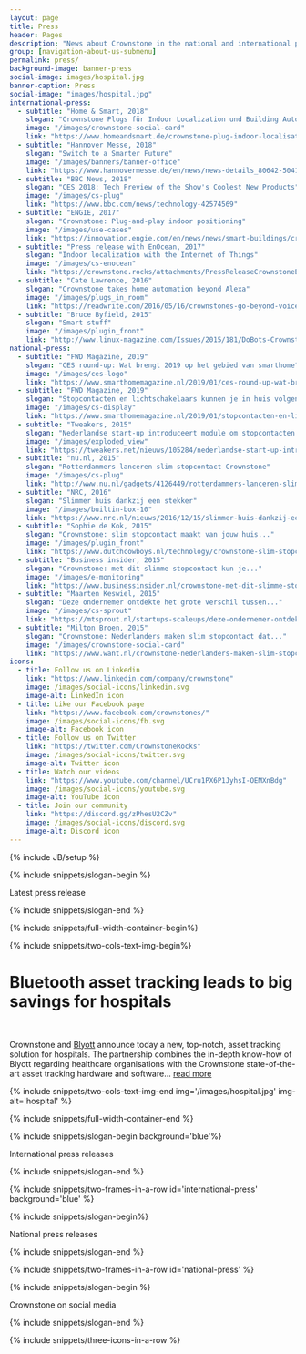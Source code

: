 ```yaml
---
layout: page
title: Press
header: Pages
description: "News about Crownstone in the national and international press"
group: [navigation-about-us-submenu]
permalink: press/
background-image: banner-press
social-image: images/hospital.jpg
banner-caption: Press
social-image: "images/hospital.jpg"
international-press:
  - subtitle: "Home & Smart, 2018"
    slogan: "Crownstone Plugs für Indoor Localization und Building Automation"
    image: "/images/crownstone-social-card"
    link: "https://www.homeandsmart.de/crownstone-plug-indoor-localisation"
  - subtitle: "Hannover Messe, 2018"
    slogan: "Switch to a Smarter Future"
    image: "/images/banners/banner-office"
    link: "https://www.hannovermesse.de/en/news/news-details_80642-504194.xhtml"
  - subtitle: "BBC News, 2018"
    slogan: "CES 2018: Tech Preview of the Show's Coolest New Products"
    image: "/images/cs-plug"
    link: "https://www.bbc.com/news/technology-42574569"
  - subtitle: "ENGIE, 2017"
    slogan: "Crownstone: Plug-and-play indoor positioning"
    image: "/images/use-cases"
    link: "https://innovation.engie.com/en/news/news/smart-buildings/crownstone-plug-and-play-indoor-positioning/8237"
  - subtitle: "Press release with EnOcean, 2017"
    slogan: "Indoor localization with the Internet of Things"
    image: "/images/cs-enocean"
    link: "https://crownstone.rocks/attachments/PressReleaseCrownstoneEnOcean.pdf"
  - subtitle: "Cate Lawrence, 2016"
    slogan: "Crownstone takes home automation beyond Alexa"
    image: "/images/plugs_in_room"
    link: "https://readwrite.com/2016/05/16/crownstones-go-beyond-voice-home-alexa-vt4/"
  - subtitle: "Bruce Byfield, 2015"
    slogan: "Smart stuff"
    image: "/images/plugin_front"
    link: "http://www.linux-magazine.com/Issues/2015/181/DoBots-Crownstone"
national-press:
  - subtitle: "FWD Magazine, 2019"
    slogan: "CES round-up: Wat brengt 2019 op het gebied van smarthome?"
    image: "/images/ces-logo"
    link: "https://www.smarthomemagazine.nl/2019/01/ces-round-up-wat-brengt-2019-op-het-gebied-van-smarthome/"
  - subtitle: "FWD Magazine, 2019"
    slogan: "Stopcontacten en lichtschakelaars kunnen je in huis volgen..."
    image: "/images/cs-display"
    link: "https://www.smarthomemagazine.nl/2019/01/stopcontacten-en-lichtschakelaars-kunnen-je-in-huis-volgen-met-crownstone/"
  - subtitle: "Tweakers, 2015"
    slogan: "Nederlandse start-up introduceert module om stopcontacten..."
    image: "/images/exploded_view"
    link: "https://tweakers.net/nieuws/105284/nederlandse-start-up-introduceert-module-om-stopcontacten-slim-te-maken.html"
  - subtitle: "nu.nl, 2015"
    slogan: "Rotterdammers lanceren slim stopcontact Crownstone"
    image: "/images/cs-plug"
    link: "http://www.nu.nl/gadgets/4126449/rotterdammers-lanceren-slim-stopcontact-crownstone.html"
  - subtitle: "NRC, 2016"
    slogan: "Slimmer huis dankzij een stekker"
    image: "/images/builtin-box-10"
    link: "https://www.nrc.nl/nieuws/2016/12/15/slimmer-huis-dankzij-een-stekker-5780952-a1536988"
  - subtitle: "Sophie de Kok, 2015"
    slogan: "Crownstone: slim stopcontact maakt van jouw huis..."
    image: "/images/plugin_front"
    link: "https://www.dutchcowboys.nl/technology/crownstone-slim-stopcontact-maakt-van-jouw-huis-een-smarthome"
  - subtitle: "Business insider, 2015"
    slogan: "Crownstone: met dit slimme stopcontact kun je..."
    image: "/images/e-monitoring"
    link: "https://www.businessinsider.nl/crownstone-met-dit-slimme-stopcontact-kun-je-energie-besparen-in-huis-491717/"
  - subtitle: "Maarten Keswiel, 2015"
    slogan: "Deze ondernemer ontdekte het grote verschil tussen..."
    image: "/images/cs-sprout"
    link: "https://mtsprout.nl/startups-scaleups/deze-ondernemer-ontdekte-het-grote-verschil-tussen-kickstarter-en-indiegogo"
  - subtitle: "Milton Broen, 2015"
    slogan: "Crownstone: Nederlanders maken slim stopcontact dat..."
    image: "/images/crownstone-social-card"
    link: "https://www.want.nl/crownstone-nederlanders-maken-slim-stopcontact-dat-je-moet-hebben/"
icons:
  - title: Follow us on Linkedin
    link: "https://www.linkedin.com/company/crownstone"
    image: /images/social-icons/linkedin.svg
    image-alt: LinkedIn icon
  - title: Like our Facebook page
    link: "https://www.facebook.com/crownstones/"
    image: /images/social-icons/fb.svg
    image-alt: Facebook icon
  - title: Follow us on Twitter
    link: "https://twitter.com/CrownstoneRocks"
    image: /images/social-icons/twitter.svg
    image-alt: Twitter icon
  - title: Watch our videos
    link: "https://www.youtube.com/channel/UCru1PX6P1JyhsI-OEMXnBdg"
    image: /images/social-icons/youtube.svg
    image-alt: YouTube icon
  - title: Join our community
    link: "https://discord.gg/zPhesU2CZv"
    image: /images/social-icons/discord.svg
    image-alt: Discord icon
---
```


{% include JB/setup %}


{% include snippets/slogan-begin %}

Latest press release

{% include snippets/slogan-end %}



{% include snippets/full-width-container-begin%}

{% include snippets/two-cols-text-img-begin%}

# Bluetooth asset tracking leads to big savings for hospitals

<p>&nbsp;</p>

Crownstone and [Blyott](ww.blyott.com) announce today a new, top-notch, asset tracking solution for hospitals. The partnership combines the in-depth know-how of Blyott regarding healthcare organisations with the Crownstone state-of-the-art asset tracking hardware and software... [read more](https://drive.google.com/file/d/1NRKBQKv4Lrf2tt7H-3X6jYkIEoVGXzip/preview)

{% include snippets/two-cols-text-img-end img='/images/hospital.jpg' img-alt='hospital' %}

{% include snippets/full-width-container-end %}


{% include snippets/slogan-begin background='blue'%}

International press releases

{% include snippets/slogan-end %} 


{% include snippets/two-frames-in-a-row id='international-press' background='blue' %}



{% include snippets/slogan-begin%}

National press releases

{% include snippets/slogan-end %}


{% include snippets/two-frames-in-a-row id='national-press'  %}



{% include snippets/slogan-begin %}

Crownstone on social media

{% include snippets/slogan-end %}


{% include snippets/three-icons-in-a-row %}
